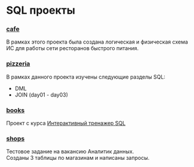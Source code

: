 # SQL проекты

### [cafe](https://github.com/habbena/sql/tree/main/cafe)
В рамках этого проекта была создана логическая и физическая схема ИС для работы сети ресторанов быстрого питания. 


### [pizzeria](https://github.com/habbena/sql/tree/main/pizzeria)

В рамках данного проекта изучены следующие разделы SQL: 
- DML 
- JOIN (day01 - day03)

### [books](https://github.com/habbena/SQL/tree/main/books)
Проект с курса [Интерактивный тренажер SQL](https://stepik.org/course/63054/info)

### [shops](https://github.com/habbena/SQL/tree/main/shops_mm)
Тестовое задание на вакансию Аналитик данных.    
Созданы 3 таблицы по магазинам и написаны запросы. 
